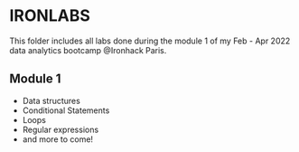 # IRONLABS
 This folder includes all labs done during the module 1 of my Feb - Apr 2022 data analytics bootcamp @Ironhack Paris.
 
 ## Module 1
 - Data structures
 - Conditional Statements
 - Loops
 - Regular expressions
 - and more to come!
